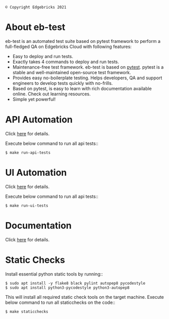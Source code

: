     © Copyright Edgebricks 2021

About eb-test
=============
eb-test is an automated test suite based on pytest framework to perform a full-fledged QA on Edgebricks Cloud with following features:
* Easy to deploy and run tests.
* Exactly takes 4 commands to deploy and run tests.
* Maintenance-free test framework. eb-test is based on [pytest](http://pytest.org/latest/>). pytest is a stable and well-maintained open-source test framework.
* Provides easy no-boilerplate testing. Helps developers, QA and support engineers to develop tests quickly with no-frills.
* Based on pytest, is easy to learn with rich documentation available online. Check out learning resources.
* Simple yet powerful!

API Automation
==============
Click [here](https://github.com/Edgebricks/eb-test/blob/master/ebapi/README.md) for details.

Execute below command to run all api tests::

    $ make run-api-tests

UI Automation
=============
Click [here](https://github.com/Edgebricks/eb-test/blob/master/ebui/README.md) for details.

Execute below command to run all api tests::

    $ make run-ui-tests

Documentation
=============
Click [here](https://github.com/Edgebricks/eb-test/blob/master/doc/README.md) for details.

Static Checks
=============
Install essential python static tools by running::

    $ sudo apt install -y flake8 black pylint autopep8 pycodestyle
    $ sudo apt install python3-pycodestyle python3-autopep8

This will install all required static check tools on the target machine.
Execute below command to run all staticchecks on the code::

    $ make staticchecks